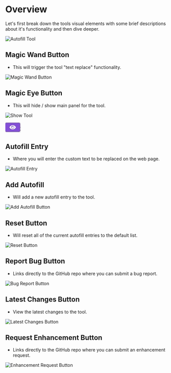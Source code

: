 # Overview

Let's first break down the tools visual elements with some brief descriptions about it's functionality and then dive deeper.

![Autofill Tool](https://raw.githubusercontent.com/cirept/autofillReplacer/gh-pages/assets/images/WhatToolLooksLike.jpg)

## Magic Wand Button

* This will trigger the tool "text replace" functionality.

![Magic Wand Button](https://raw.githubusercontent.com/cirept/autofillReplacer/gh-pages/assets/images/Apply_autofills.jpg)

## Magic Eye Button

* This will hide / show main panel for the tool.

![Show Tool](https://raw.githubusercontent.com/cirept/autofillReplacer/gh-pages/assets/images/Unhide_panel.png)

![Hide Tool](https://raw.githubusercontent.com/cirept/autofillReplacer/gh-pages/assets/images/Hide_panel.png)

## Autofill Entry

* Where you will enter the custom text to be replaced on the web page.

![Autofill Entry](https://raw.githubusercontent.com/cirept/autofillReplacer/gh-pages/assets/images/autofillEntry.jpg)

## Add Autofill

* Will add a new autofill entry to the tool.

![Add Autofill Button](https://raw.githubusercontent.com/cirept/autofillReplacer/gh-pages/assets/images/Add_autofill.jpg)

## Reset Button

* Will reset all of the current autofill entries to the default list.

![Reset Button](https://raw.githubusercontent.com/cirept/autofillReplacer/gh-pages/assets/images/Reset.jpg)

## Report Bug Button

* Links directly to the GitHub repo where you can submit a bug report.

![Bug Report Button](https://raw.githubusercontent.com/cirept/autofillReplacer/gh-pages/assets/images/bug.jpg)

## Latest Changes Button

* View the latest changes to the tool.

![Latest Changes Button](https://raw.githubusercontent.com/cirept/autofillReplacer/gh-pages/assets/images/latestChanges.jpg)

## Request Enhancement Button

* Links directly to the GitHub repo where you can submit an enhancement request.

![Enhancement Request Button](https://raw.githubusercontent.com/cirept/autofillReplacer/gh-pages/assets/images/enhancement.jpg)

